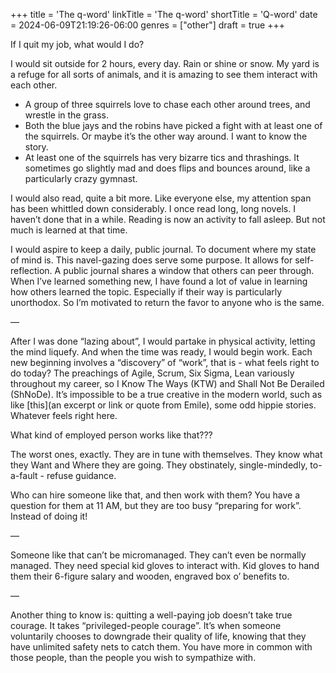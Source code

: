 +++
title = 'The q-word'
linkTitle = 'The q-word'
shortTitle = 'Q-word'
date = 2024-06-09T21:19:26-06:00
genres = ["other"]
draft = true
+++

If I quit my job, what would I do?

I would sit outside for 2 hours, every day. Rain or shine or snow. My yard is a refuge for all sorts of animals, and it is amazing to see them interact with each other.  

- A group of three squirrels love to chase each other around trees, and wrestle in the grass.
- Both the blue jays and the robins have picked a fight with at least one of the squirrels. Or maybe it’s the other way around. I want to know the story.
- At least one of the squirrels has very bizarre tics and thrashings. It sometimes go slightly mad and does flips and bounces around, like a particularly crazy gymnast.

I would also read, quite a bit more. Like everyone else, my attention span has been whittled down considerably. I once read long, long novels. I haven’t done that in a while. Reading is now an activity to fall asleep. But not much is learned at that time.  

I would aspire to keep a daily, public journal. To document where my state of mind is. This navel-gazing does serve some purpose. It allows for self-reflection. A public journal shares a window that others can peer through. When I’ve learned something new, I have found a lot of value in learning how others learned the topic. Especially if their way is particularly unorthodox. So I’m motivated to return the favor to anyone who is the same.

— 

After I was done “lazing about”, I would partake in physical activity, letting the mind liquefy. And when the time was ready, I would begin work. Each new beginning involves a “discovery” of “work”, that is - what feels right to do today? The preachings of Agile, Scrum, Six Sigma, Lean variously throughout my career, so I Know The Ways (KTW) and Shall Not Be Derailed (ShNoDe). It’s impossible to be a true creative in the modern world, such as like [this](an excerpt or link or quote from Emile), some odd hippie stories. Whatever feels right here.

What kind of employed person works like that???

The worst ones, exactly. They are in tune with themselves. They know what they Want and Where they are going. They obstinately, single-mindedly, to-a-fault - refuse guidance. 

Who can hire someone like that, and then work with them? You have a question for them at 11 AM, but they are too busy “preparing for work”. Instead of doing it!

— 

Someone like that can’t be micromanaged. They can’t even be normally managed. They need special kid gloves to interact with. Kid gloves to hand them their 6-figure salary and wooden, engraved box o’ benefits to.

—

Another thing to know is: quitting a well-paying job doesn’t take true courage. It takes “privileged-people courage”. It’s when someone voluntarily chooses to downgrade their quality of life, knowing that they have unlimited safety nets to catch them. You have more in common with those people, than the people you wish to sympathize with.

